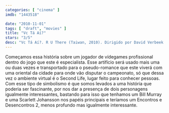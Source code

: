 ```yaml
---
categories: [ "cinema" ]
imdb: "1443518"

date: "2010-11-01"
tags: [ "draft", "movies" ]
title: "Vc Tá Aí?"
stars: "3/5"
desc: "Vc Tá Aí?. R U There (Taiwan, 2010). Dirigido por David Verbeek. Escrito por Rogier de Blok. Com Stijn Koomen, Huan-Ju Ko, Tom De Hoog, Phi Nguyen, Pavio Bilak, David Eugene Callegari, David Davis, Amanda Philipson, Robert Samudion."
---
```

Começamos essa história sobre um jogador de vídegames profissional dentro do jogo que este é especialista. Esse artifício será usado mais uma ou duas vezes e transportado para o pseudo-romance que este viverá com uma oriental da cidade para onde vão disputar o campeonato, só que dessa vez o ambiente virtual é o Second Life, lugar feito para conhecer pessoas. Com esse tipo de simbolismo é que somos levados a uma história que poderia ser fascinante, por nos dar a presença de dois personagens igualmente interessantes, bastando para isso que tenhamos um Bill Murray e uma Scarlett Johansson nos papéis principais e teríamos um Encontros e Desencontros 2, menos profundo mas igualmente interessante.
